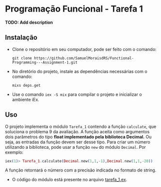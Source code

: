 # Programação Funcional - Tarefa 1

**TODO: Add description**

## Instalação

* Clone o repositório em seu computador, pode ser feito com o comando:
  ```
  git clone https://github.com/SamuelMoraisdRS/Functional-Programming---Assignment-1.git 
  ```
* No diretório do projeto, instale as dependências necessárias com o comando:
  ```
  mixs deps.get
  ``` 
* Use o comando  ``iex -S mix`` para compilar o projeto e inicializar o ambiente iEx.

## Uso
O projeto implementa o módulo ``Tarefa_1`` contendo a função ``calculate``, que soluciona o problema 9 da avaliação. A função aceita como argumentos dois parâmetros do tipo **float implementado pela biblioteca Decimal.** Ou seja, as entradas da função devem ser desse tipo. Para criar um número utilizando a biblioteca, pode usar a função ``new`` do módulo ``Decimal``. Por exemplo:
  ```elixir
  iex(1)> Tarefa_1.calculate(Decimal.new(1,1,-1),Decimal.new(1,1,-20)) 
  ```
A função retornará o número com a precisão indicada no formato de string.
* O código do módulo está presente no arquivo [tarefa_1.ex](./lib/first_project.ex).



